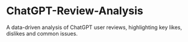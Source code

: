 # ChatGPT-Review-Analysis
A data-driven analysis of ChatGPT user reviews, highlighting key likes, dislikes and common issues.
